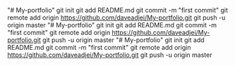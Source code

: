 "# My-portfolio"  git init git add README.md git commit -m "first commit" git remote add origin https://github.com/daveadjei/My-portfolio.git git push -u origin master
"# My-portfolio"  git init git add README.md git commit -m "first commit" git remote add origin https://github.com/daveadjei/My-portfolio.git git push -u origin master
"# My-portfolio"  git init git add README.md git commit -m "first commit" git remote add origin https://github.com/daveadjei/My-portfolio.git git push -u origin master
